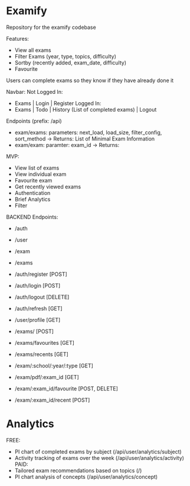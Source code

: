 # Examify
Repository for the examify codebase

Features:
 - View all exams
 - Filter Exams (year, type, topics, difficulty)
 - Sortby (recently added, exam_date, difficulty)
 - Favourite

Users can complete exams so they know if they have already done it

Navbar:
Not Logged In:
 - Exams | Login | Register
Logged In: 
 - Exams | Todo | History (List of completed exams) | Logout


Endpoints (prefix: /api)

 - exam/exams: parameters: next_load, load_size, filter_config, sort_method -> Returns: List of Minimal Exam Information
 - exam/exam: paramter: exam_id -> Returns: 


MVP:
- View list of exams
- View individual exam
- Favourite exam
- Get recently viewed exams
- Authentication
- Brief Analytics
- Filter


 BACKEND Endpoints:
  - /auth 
  - /user
  - /exam
  - /exams

  - /auth/register [POST]
  - /auth/login [POST]
  - /auth/logout [DELETE]
  - /auth/refresh [GET]

  - /user/profile [GET]

  - /exams/ [POST]
  - /exams/favourites [GET]
  - /exams/recents [GET]

  - /exam/:school/:year/:type [GET]
  - /exam/pdf/:exam_id [GET]
  - /exam/:exam_id/favourite [POST, DELETE]
  - /exam/:exam_id/recent [POST]

  # Analytics
  FREE:
   - PI chart of completed exams by subject (/api/user/analytics/subject)
   - Activity tracking of exams over the week (/api/user/analytics/activity)
  PAID:
   - Tailored exam recommendations based on topics (/)
   - PI chart analysis of concepts (/api/user/analytics/concept)